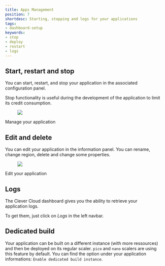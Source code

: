 ```yaml
---
title: Apps Management
position: 7
shortdesc: Starting, stopping and logs for your applications
tags:
- dashboard-setup
keywords:
- stop
- deploy
- restart
- logs
---
```


## Start, restart and stop

You can start, restart, and stop your application in the associated configuration panel.

Stop functionality is useful during the development of the application to limit its credit consumption.

<figure class="cc-content-img">
  <img src="/doc/assets/images/app-management.png"/></a>
</figure>
<figcaption>Manage your application</figcaption>

## Edit and delete

You can edit your application in the information panel. You can rename, change region, delete and change some properties.

<figure class="cc-content-img">
  <img src="/doc/assets/images/application-edit.png"/></a>
</figure>
<figcaption>Edit your application</figcaption>

## Logs

The Clever Cloud dashboard gives you the ability to retrieve your application logs.

To get them, just click on *Logs* in the left navbar.

## Dedicated build

Your application can be built on a different instance (with more ressources) and then be deployed on its regular scaler.
`pico` and `nano` scalers are using this feature by default.
You can find the option under your application informations: `Enable dedicated build instance`.
